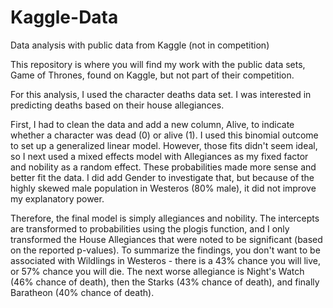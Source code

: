 # Kaggle-Data
Data analysis with public data from Kaggle (not in competition)


This repository is where you will find my work with the public data sets, Game of Thrones, found on Kaggle, but not part of their competition.


For this analysis, I used the character deaths data set. I was interested in predicting deaths based on their house allegiances.

First, I had to clean the data and add a new column, Alive, to indicate whether a character was dead (0) or alive (1).
I used this binomial outcome to set up a generalized linear model. However, those fits didn't seem ideal, so I next used a mixed effects model with Allegiances as my fixed factor and nobility as a random effect. These probabilities made more sense and better fit the data. I did add Gender to investigate that, but because of the highly skewed male population in Westeros (80% male), it did not improve my explanatory power. 

Therefore, the final model is simply allegiances and nobility. The intercepts are transformed to probabilities using the plogis function, and I only transformed the House Allegiances that were noted to be significant (based on the reported p-values). To summarize the findings, you don't want to be associated with Wildlings in Westeros - there is a 43% chance you will live, or 57% chance you will die. The next worse allegiance is Night's Watch (46% chance of death), then the Starks (43% chance of death), and finally Baratheon (40% chance of death). 
